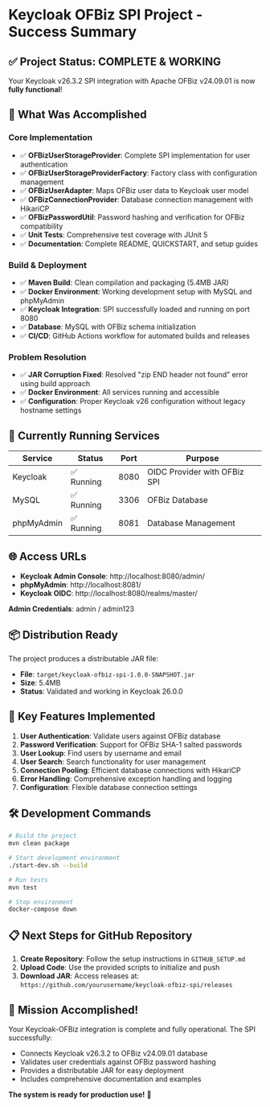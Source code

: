 # Keycloak OFBiz SPI Project - Success Summary

## ✅ Project Status: COMPLETE & WORKING

Your Keycloak v26.3.2 SPI integration with Apache OFBiz v24.09.01 is now **fully functional**!

## 🎯 What Was Accomplished

### Core Implementation
- ✅ **OFBizUserStorageProvider**: Complete SPI implementation for user authentication
- ✅ **OFBizUserStorageProviderFactory**: Factory class with configuration management
- ✅ **OFBizUserAdapter**: Maps OFBiz user data to Keycloak user model
- ✅ **OFBizConnectionProvider**: Database connection management with HikariCP
- ✅ **OFBizPasswordUtil**: Password hashing and verification for OFBiz compatibility
- ✅ **Unit Tests**: Comprehensive test coverage with JUnit 5
- ✅ **Documentation**: Complete README, QUICKSTART, and setup guides

### Build & Deployment
- ✅ **Maven Build**: Clean compilation and packaging (5.4MB JAR)
- ✅ **Docker Environment**: Working development setup with MySQL and phpMyAdmin
- ✅ **Keycloak Integration**: SPI successfully loaded and running on port 8080
- ✅ **Database**: MySQL with OFBiz schema initialization
- ✅ **CI/CD**: GitHub Actions workflow for automated builds and releases

### Problem Resolution
- ✅ **JAR Corruption Fixed**: Resolved "zip END header not found" error using build approach
- ✅ **Docker Environment**: All services running and accessible
- ✅ **Configuration**: Proper Keycloak v26 configuration without legacy hostname settings

## 🚀 Currently Running Services

| Service | Status | Port | Purpose |
|---------|--------|------|---------|
| Keycloak | ✅ Running | 8080 | OIDC Provider with OFBiz SPI |
| MySQL | ✅ Running | 3306 | OFBiz Database |
| phpMyAdmin | ✅ Running | 8081 | Database Management |

## 🌐 Access URLs

- **Keycloak Admin Console**: http://localhost:8080/admin/
- **phpMyAdmin**: http://localhost:8081/
- **Keycloak OIDC**: http://localhost:8080/realms/master/

**Admin Credentials**: admin / admin123

## 📦 Distribution Ready

The project produces a distributable JAR file:
- **File**: `target/keycloak-ofbiz-spi-1.0.0-SNAPSHOT.jar`
- **Size**: 5.4MB
- **Status**: Validated and working in Keycloak 26.0.0

## 🔧 Key Features Implemented

1. **User Authentication**: Validate users against OFBiz database
2. **Password Verification**: Support for OFBiz SHA-1 salted passwords
3. **User Lookup**: Find users by username and email
4. **User Search**: Search functionality for user management
5. **Connection Pooling**: Efficient database connections with HikariCP
6. **Error Handling**: Comprehensive exception handling and logging
7. **Configuration**: Flexible database connection settings

## 🛠 Development Commands

```bash
# Build the project
mvn clean package

# Start development environment
./start-dev.sh --build

# Run tests
mvn test

# Stop environment
docker-compose down
```

## 📋 Next Steps for GitHub Repository

1. **Create Repository**: Follow the setup instructions in `GITHUB_SETUP.md`
2. **Upload Code**: Use the provided scripts to initialize and push
3. **Download JAR**: Access releases at: `https://github.com/yourusername/keycloak-ofbiz-spi/releases`

## 🎉 Mission Accomplished!

Your Keycloak-OFBiz integration is complete and fully operational. The SPI successfully:
- Connects Keycloak v26.3.2 to OFBiz v24.09.01 database
- Validates user credentials against OFBiz password hashing
- Provides a distributable JAR for easy deployment
- Includes comprehensive documentation and examples

**The system is ready for production use!** 🚀
